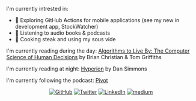I'm currently intrested in:
- 🔭 Exploring GitHub Actions for mobile applications (see my new in development app, StockWatcher)
- 🌱 Listening to audio books & podcasts
- 💬 Cooking steak and using my sous vide

I'm currently reading during the day:  <a href="https://read.amazon.com/kp/embed?asin=B015CKNWJI&preview=newtab&linkCode=kpe&ref_=cm_sw_r_kb_dp_hB7gFb9WARHAD">Algorithms to Live By: The Computer Science of Human Decisions</a> by Brian Christian & Tom Griffiths

I'm currently reading at night: <a href="https://www.amazon.com/dp/B001OC2W04/ref=cm_sw_em_r_mt_dp_U_AG7gFbBB0FN88">Hyperion</a> by Dan Simmons

I'm currently following the podcast: <a href="https://podcasts.voxmedia.com/show/pivot">Pivot</a>

<p align="center">
	<a href="https://github.com/davidmatousek"><img src="https://img.shields.io/github/followers/davidmatousek.svg?label=GitHub&style=social" alt="GitHub"></a>
	<a href="https://twitter.com/dave_matousek"><img src="https://img.shields.io/twitter/follow/dave_matousek?label=Twitter&style=social" alt="Twitter"></a>
	<a href="https://www.linkedin.com/in/davidmatousek"><img src="https://img.shields.io/badge/LinkedIn--_.svg?style=social&logo=linkedin" alt="LinkedIn"></a>
	<a href="https://medium.com/@davidmatousek"><img src="https://img.shields.io/badge/medium--_.svg?style=social&logo=medium" alt="medium"></a>
<!--
**DavidMatousekMFS/DavidMatousekMFS** is a ✨ _special_ ✨ repository because its `README.md` (this file) appears on your GitHub profile.

Here are some ideas to get you started:

- 🔭 I’m currently working on ...
- 🌱 I’m currently learning ...
- 👯 I’m looking to collaborate on ...
- 🤔 I’m looking for help with ...
- 💬 Ask me about ...
- 📫 How to reach me: ...
- 😄 Pronouns: ...
- ⚡ Fun fact: ...
-->
